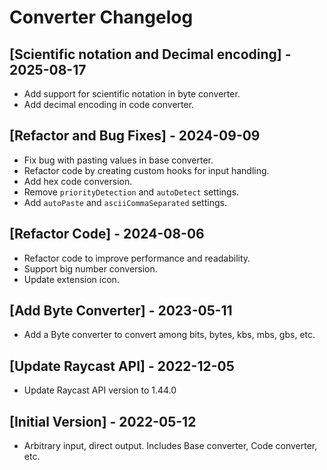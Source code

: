 # Converter Changelog

## [Scientific notation and Decimal encoding] - 2025-08-17

- Add support for scientific notation in byte converter.
- Add decimal encoding in code converter.

## [Refactor and Bug Fixes] - 2024-09-09

- Fix bug with pasting values in base converter.
- Refactor code by creating custom hooks for input handling.
- Add hex code conversion.
- Remove `priorityDetection` and `autoDetect` settings.
- Add `autoPaste` and `asciiCommaSeparated` settings.

## [Refactor Code] - 2024-08-06

- Refactor code to improve performance and readability.
- Support big number conversion.
- Update extension icon.

## [Add Byte Converter] - 2023-05-11

- Add a Byte converter to convert among bits, bytes, kbs, mbs, gbs, etc.

## [Update Raycast API] - 2022-12-05

- Update Raycast API version to 1.44.0

## [Initial Version] - 2022-05-12

- Arbitrary input, direct output. Includes Base converter, Code converter, etc.
